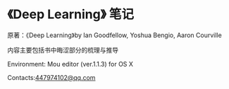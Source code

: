 # 《Deep Learning》 笔记

原著：《Deep Learning》by Ian Goodfellow, Yoshua Bengio, Aaron Courville

内容主要包括书中晦涩部分的梳理与推导


Environment: Mou editor (ver.1.1.3) for OS X

Contacts:<447974102@qq.com>
